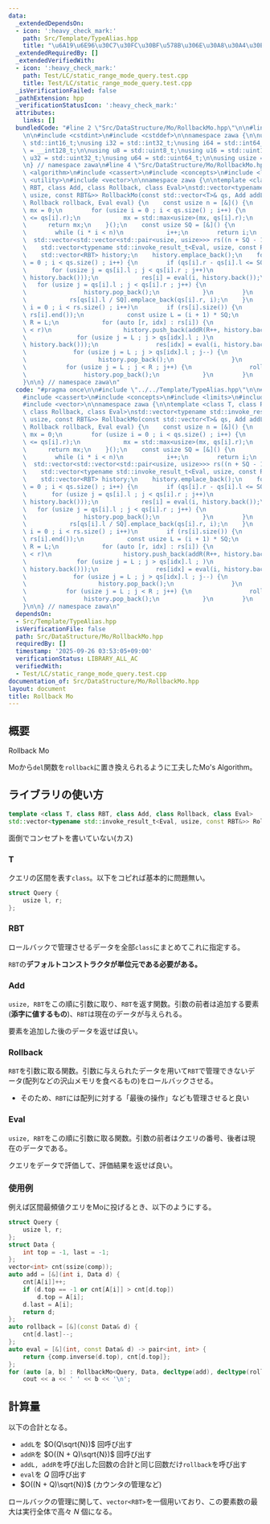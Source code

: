 ```yaml
---
data:
  _extendedDependsOn:
  - icon: ':heavy_check_mark:'
    path: Src/Template/TypeAlias.hpp
    title: "\u6A19\u6E96\u30C7\u30FC\u30BF\u578B\u306E\u30A8\u30A4\u30EA\u30A2\u30B9"
  _extendedRequiredBy: []
  _extendedVerifiedWith:
  - icon: ':heavy_check_mark:'
    path: Test/LC/static_range_mode_query.test.cpp
    title: Test/LC/static_range_mode_query.test.cpp
  _isVerificationFailed: false
  _pathExtension: hpp
  _verificationStatusIcon: ':heavy_check_mark:'
  attributes:
    links: []
  bundledCode: "#line 2 \"Src/DataStructure/Mo/RollbackMo.hpp\"\n\n#line 2 \"Src/Template/TypeAlias.hpp\"\
    \n\n#include <cstdint>\n#include <cstddef>\n\nnamespace zawa {\n\nusing i16 =\
    \ std::int16_t;\nusing i32 = std::int32_t;\nusing i64 = std::int64_t;\nusing i128\
    \ = __int128_t;\n\nusing u8 = std::uint8_t;\nusing u16 = std::uint16_t;\nusing\
    \ u32 = std::uint32_t;\nusing u64 = std::uint64_t;\n\nusing usize = std::size_t;\n\
    \n} // namespace zawa\n#line 4 \"Src/DataStructure/Mo/RollbackMo.hpp\"\n\n#include\
    \ <algorithm>\n#include <cassert>\n#include <concepts>\n#include <limits>\n#include\
    \ <utility>\n#include <vector>\n\nnamespace zawa {\n\ntemplate <class T, class\
    \ RBT, class Add, class Rollback, class Eval>\nstd::vector<typename std::invoke_result_t<Eval,\
    \ usize, const RBT&>> RollbackMo(const std::vector<T>& qs, Add addL, Add addR,\
    \ Rollback rollback, Eval eval) {\n    const usize n = [&]() {\n        usize\
    \ mx = 0;\n        for (usize i = 0 ; i < qs.size() ; i++) {\n            assert(qs[i].l\
    \ <= qs[i].r);\n            mx = std::max<usize>(mx, qs[i].r);\n        }\n  \
    \      return mx;\n    }();\n    const usize SQ = [&]() {\n        usize i = 1;\n\
    \        while (i * i < n)\n            i++;\n        return i;\n    }();\n  \
    \  std::vector<std::vector<std::pair<usize, usize>>> rs((n + SQ - 1) / SQ);\n\
    \    std::vector<typename std::invoke_result_t<Eval, usize, const RBT&>> res(qs.size());\n\
    \    std::vector<RBT> history;\n    history.emplace_back();\n    for (usize i\
    \ = 0 ; i < qs.size() ; i++) {\n        if (qs[i].r - qs[i].l <= SQ) {\n     \
    \       for (usize j = qs[i].l ; j < qs[i].r ; j++)\n                history.push_back(addR(j,\
    \ history.back()));\n            res[i] = eval(i, history.back());\n         \
    \   for (usize j = qs[i].l ; j < qs[i].r ; j++) {\n                rollback(history.back());\n\
    \                history.pop_back();\n            }\n        }\n        else\n\
    \            rs[qs[i].l / SQ].emplace_back(qs[i].r, i);\n    }\n    for (usize\
    \ i = 0 ; i < rs.size() ; i++)\n        if (rs[i].size()) {\n            std::sort(rs[i].begin(),\
    \ rs[i].end());\n            const usize L = (i + 1) * SQ;\n            usize\
    \ R = L;\n            for (auto [r, idx] : rs[i]) {\n                while (R\
    \ < r)\n                    history.push_back(addR(R++, history.back()));\n  \
    \              for (usize j = L ; j > qs[idx].l ; )\n                    history.push_back(addL(--j,\
    \ history.back()));\n                res[idx] = eval(i, history.back());\n   \
    \             for (usize j = L ; j > qs[idx].l ; j--) {\n                    rollback(history.back());\n\
    \                    history.pop_back();\n                }\n            }\n \
    \           for (usize j = L ; j < R ; j++) {\n                rollback(history.back());\n\
    \                history.pop_back();\n            }\n        }\n    return res;\n\
    }\n\n} // namespace zawa\n"
  code: "#pragma once\n\n#include \"../../Template/TypeAlias.hpp\"\n\n#include <algorithm>\n\
    #include <cassert>\n#include <concepts>\n#include <limits>\n#include <utility>\n\
    #include <vector>\n\nnamespace zawa {\n\ntemplate <class T, class RBT, class Add,\
    \ class Rollback, class Eval>\nstd::vector<typename std::invoke_result_t<Eval,\
    \ usize, const RBT&>> RollbackMo(const std::vector<T>& qs, Add addL, Add addR,\
    \ Rollback rollback, Eval eval) {\n    const usize n = [&]() {\n        usize\
    \ mx = 0;\n        for (usize i = 0 ; i < qs.size() ; i++) {\n            assert(qs[i].l\
    \ <= qs[i].r);\n            mx = std::max<usize>(mx, qs[i].r);\n        }\n  \
    \      return mx;\n    }();\n    const usize SQ = [&]() {\n        usize i = 1;\n\
    \        while (i * i < n)\n            i++;\n        return i;\n    }();\n  \
    \  std::vector<std::vector<std::pair<usize, usize>>> rs((n + SQ - 1) / SQ);\n\
    \    std::vector<typename std::invoke_result_t<Eval, usize, const RBT&>> res(qs.size());\n\
    \    std::vector<RBT> history;\n    history.emplace_back();\n    for (usize i\
    \ = 0 ; i < qs.size() ; i++) {\n        if (qs[i].r - qs[i].l <= SQ) {\n     \
    \       for (usize j = qs[i].l ; j < qs[i].r ; j++)\n                history.push_back(addR(j,\
    \ history.back()));\n            res[i] = eval(i, history.back());\n         \
    \   for (usize j = qs[i].l ; j < qs[i].r ; j++) {\n                rollback(history.back());\n\
    \                history.pop_back();\n            }\n        }\n        else\n\
    \            rs[qs[i].l / SQ].emplace_back(qs[i].r, i);\n    }\n    for (usize\
    \ i = 0 ; i < rs.size() ; i++)\n        if (rs[i].size()) {\n            std::sort(rs[i].begin(),\
    \ rs[i].end());\n            const usize L = (i + 1) * SQ;\n            usize\
    \ R = L;\n            for (auto [r, idx] : rs[i]) {\n                while (R\
    \ < r)\n                    history.push_back(addR(R++, history.back()));\n  \
    \              for (usize j = L ; j > qs[idx].l ; )\n                    history.push_back(addL(--j,\
    \ history.back()));\n                res[idx] = eval(i, history.back());\n   \
    \             for (usize j = L ; j > qs[idx].l ; j--) {\n                    rollback(history.back());\n\
    \                    history.pop_back();\n                }\n            }\n \
    \           for (usize j = L ; j < R ; j++) {\n                rollback(history.back());\n\
    \                history.pop_back();\n            }\n        }\n    return res;\n\
    }\n\n} // namespace zawa\n"
  dependsOn:
  - Src/Template/TypeAlias.hpp
  isVerificationFile: false
  path: Src/DataStructure/Mo/RollbackMo.hpp
  requiredBy: []
  timestamp: '2025-09-26 03:53:05+09:00'
  verificationStatus: LIBRARY_ALL_AC
  verifiedWith:
  - Test/LC/static_range_mode_query.test.cpp
documentation_of: Src/DataStructure/Mo/RollbackMo.hpp
layout: document
title: Rollback Mo
---
```


## 概要

Rollback Mo

Moから`del`関数を`rollback`に置き換えられるように工夫したMo's Algorithm。

## ライブラリの使い方

```cpp
template <class T, class RBT, class Add, class Rollback, class Eval>
std::vector<typename std::invoke_result_t<Eval, usize, const RBT&>> RollbackMo(const std::vector<T>& qs, Add addL, Add addR, Rollback rollback, Eval eval) {
```

面倒でコンセプトを書いていない(カス)

### T

クエリの区間を表す`class`。以下をコピれば基本的に問題無い。

```cpp
struct Query {
    usize l, r;
};
```

### RBT

ロールバックで管理させるデータを全部`class`にまとめてこれに指定する。

`RBT`の**デフォルトコンストラクタが単位元である必要がある。**

### Add

`usize, RBT`をこの順に引数に取り、`RBT`を返す関数。引数の前者は追加する要素(**添字に値するもの**)、`RBT`は現在のデータが与えられる。

要素を追加した後のデータを返せば良い。

### Rollback

`RBT`を引数に取る関数。引数に与えられたデータを用いて`RBT`で管理できないデータ(配列などの沢山メモリを食べるもの)をロールバックさせる。
- そのため、`RBT`には配列に対する「最後の操作」なども管理させると良い

### Eval

`usize, RBT`をこの順に引数に取る関数。引数の前者はクエリの番号、後者は現在のデータである。

クエリをデータで評価して、評価結果を返せば良い。

### 使用例

例えば区間最頻値クエリをMoに投げるとき、以下のようにする。

```cpp
struct Query {
    usize l, r;
};
struct Data {
    int top = -1, last = -1;
};
vector<int> cnt(ssize(comp));
auto add = [&](int i, Data d) {
    cnt[A[i]]++;
    if (d.top == -1 or cnt[A[i]] > cnt[d.top])
        d.top = A[i];
    d.last = A[i];
    return d;
};
auto rollback = [&](const Data& d) {
    cnt[d.last]--;
};
auto eval = [&](int, const Data& d) -> pair<int, int> {
    return {comp.inverse(d.top), cnt[d.top]};
};
for (auto [a, b] : RollbackMo<Query, Data, decltype(add), decltype(rollback), decltype(eval)>(q, add, add, rollback, eval))
    cout << a << ' ' << b << '\n';
```

## 計算量

以下の合計となる。

- `addL`を $O(Q\sqrt{N})$ 回呼び出す
- `addR`を $O((N + Q)\sqrt{N})$ 回呼び出す
- `addL, addR`を呼び出した回数の合計と同じ回数だけ`rollback`を呼び出す
- `eval`を $Q$ 回呼び出す
- $O((N + Q)\sqrt{N})$ (カウンタの管理など)

ロールバックの管理に関して、`vector<RBT>`を一個用いており、この要素数の最大は実行全体で高々 $N$ 個になる。
